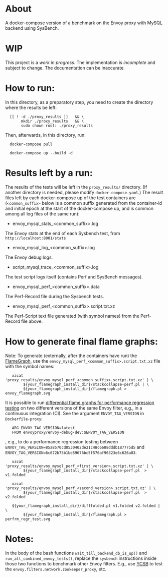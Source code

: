 # About

A docker-compose version of a benchmark on the Envoy proxy with MySQL backend
using SysBench.

# WIP

This project is a *work in progress*. The implementation is *incomplete* and
subject to change. The documentation can be inaccurate.

# How to run:

In this directory, as a preparatory step, you need to create the directory
where the results be left:

      [[ ! -d ./proxy_results ]]   && \
           mkdir ./proxy_results   && \
           sudo chown root: ./proxy_results

Then, afterwards, in this directory, run:

      docker-compose pull
       
      docker-compose up --build -d

# Results left by a run:

The results of the tests will be left in the `proxy_results/` directory.
(If another directory is needed, please modify `docker-compose.yaml`.) The
result files left by each docker-compose up of the test containers are
(`<common_suffix>` below is a common suffix generated from the container-id
and initial epoch at the start of the docker-compose up, and is common among
all log files of the same run):

- envoy_mysql_stats_<common_suffix>.log

The Envoy stats at the end of each Sysbench test, from `http://localhost:8001/stats`

- envoy_mysql_log_<common_suffix>.log

The Envoy debug logs.

- script_mysql_trace_<common_suffix>.log

The test script logs itself (contains Perf and SysBench messages).

- envoy_mysql_perf_<common_suffix>.data

The Perf-Record file during the Sysbench tests.

- envoy_mysql_perf_<common_suffix>.script.txt.xz

The Perf-Script text file generated (with symbol names) from the Perf-Record
file above.

# How to generate final flame graphs:

Note: To generate (externally, after the containers have run) the
[FlameGraph](https://github.com/brendangregg/FlameGraph), use the
`envoy_mysql_perf_<common_suffix>.script.txt.xz` file with the symbol names:

       xzcat 'proxy_results/envoy_mysql_perf_<common_suffix>.script.txt.xz' | \
            ${your_flamegraph_install_dir}/stackcollapse-perf.pl | \
            ${your_flamegraph_install_dir}/flamegraph.pl > envoy_flamegraph.svg

It is possible to run
[differential flame graphs for performance regression testing](http://www.brendangregg.com/blog/2014-11-09/differential-flame-graphs.html)
on two different versions of the same Envoy filter, e.g., in a continuous
integration (CI). See the argument `ENVOY_TAG_VERSION` in `Dockerfile-proxy`:

       ARG ENVOY_TAG_VERSION=latest
       FROM envoyproxy/envoy-debug-dev:$ENVOY_TAG_VERSION

, e.g., to do a performance regression testing between
`ENVOY_TAG_VERSION=85a8570cd0530402de21c48c6688dddb187775d5` and
`ENVOY_TAG_VERSION=6c672b75b1be59676bc5f576af96323e6c626a03`.

       xzcat 'proxy_results/envoy_mysql_perf_<first_version>.script.txt.xz' | \
            ${your_flamegraph_install_dir}/stackcollapse-perf.pl  > v1.folded
        
       xzcat 'proxy_results/envoy_mysql_perf_<second_version>.script.txt.xz' | \
            ${your_flamegraph_install_dir}/stackcollapse-perf.pl  > v2.folded
        
       ${your_flamegraph_install_dir}/difffolded.pl v1.folded v2.folded | \
            ${your_flamegraph_install_dir}/flamegraph.pl > perfrm_regr_test.svg

# Notes:

In the body of the bash functions `wait_till_backend_db_is_up()` and
`run_all_combined_envoy_tests()`, replace the `sysbench` instructions inside
those two functions to benchmark other Envoy filters. E.g., use
[YCSB](https://github.com/apache/zookeeper/blob/master/zookeeper-docs/src/main/resources/markdown/zookeeperTools.md#benchmark)
to test the `envoy.filters.network.zookeeper_proxy`, etc.


